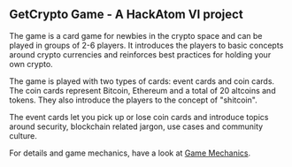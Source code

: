 ## GetCrypto Game - A HackAtom VI project

The game is a card game for newbies in the crypto space and can be played in groups of 2-6 players. It introduces the players to basic concepts around crypto currencies and reinforces best practices for holding your own crypto.

The game is played with two types of cards: event cards and coin cards. The coin cards represent Bitcoin, Ethereum and a total of 20 altcoins and tokens. They also introduce the players to the concept of "shitcoin".

The event cards let you pick up or lose coin cards and introduce topics around security, blockchain related jargon, use cases and community culture.

For details and game mechanics, have a look at [Game Mechanics](GameDescription.md).
